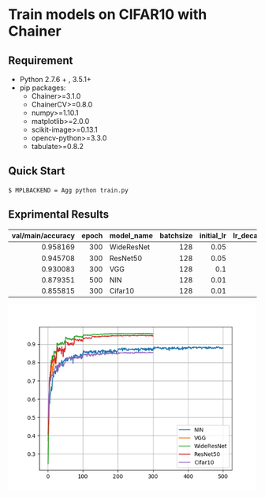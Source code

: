 # Train models on CIFAR10 with Chainer

## Requirement

- Python 2.7.6 + , 3.5.1+
- pip packages:
    - Chainer>=3.1.0
    - ChainerCV>=0.8.0
    - numpy>=1.10.1
    - matplotlib>=2.0.0
    - scikit-image>=0.13.1
    - opencv-python>=3.3.0
    - tabulate>=0.8.2

## Quick Start

```
$ MPLBACKEND = Agg python train.py
```

## Exprimental Results

|   val/main/accuracy |   epoch | model_name   |   batchsize |   initial_lr |   lr_decay_rate |   lr_decay_epoch |   weight_decay |   random_angle |   pca_sigma |   expand_ratio | crop_size   |
|--------------------:|--------:|:-------------|------------:|-------------:|----------------:|-----------------:|---------------:|---------------:|------------:|---------------:|:------------|
|            0.958169 |     300 | WideResNet   |         128 |         0.05 |             0.5 |               25 |         0.0005 |             15 |        25.5 |            1.2 | [28, 28]    |
|            0.945708 |     300 | ResNet50     |         128 |         0.05 |             0.5 |               25 |         0.0005 |             15 |        25.5 |            1.2 | [28, 28]    |
|            0.930083 |     300 | VGG          |         128 |         0.1  |             0.5 |               30 |         0.0005 |             15 |        25.5 |            1.0 | [28, 28]    |
|            0.879351 |     500 | NIN          |         128 |         0.01 |             0.5 |              100 |         0.0005 |             15 |        25.5 |            1.2 | [28, 28]    |
|            0.855815 |     300 | Cifar10      |         128 |         0.01 |             0.5 |               50 |         0.0005 |             15 |        25.5 |            1.2 | [28, 28]    |

![](compare.png)